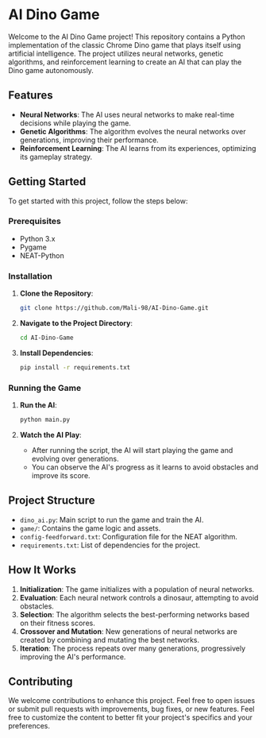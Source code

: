 # AI Dino Game

Welcome to the AI Dino Game project! This repository contains a Python implementation of the classic Chrome Dino game that plays itself using artificial intelligence. The project utilizes neural networks, genetic algorithms, and reinforcement learning to create an AI that can play the Dino game autonomously.

## Features

- **Neural Networks**: The AI uses neural networks to make real-time decisions while playing the game.
- **Genetic Algorithms**: The algorithm evolves the neural networks over generations, improving their performance.
- **Reinforcement Learning**: The AI learns from its experiences, optimizing its gameplay strategy.

## Getting Started

To get started with this project, follow the steps below:

### Prerequisites

- Python 3.x
- Pygame
- NEAT-Python

### Installation

1. **Clone the Repository**:
   ```bash
   git clone https://github.com/Mali-98/AI-Dino-Game.git
   ```

2. **Navigate to the Project Directory**:
   ```bash
   cd AI-Dino-Game
   ```

3. **Install Dependencies**:
   ```bash
   pip install -r requirements.txt
   ```

### Running the Game

1. **Run the AI**:
   ```bash
   python main.py
   ```

2. **Watch the AI Play**:
   - After running the script, the AI will start playing the game and evolving over generations.
   - You can observe the AI's progress as it learns to avoid obstacles and improve its score.

## Project Structure

- `dino_ai.py`: Main script to run the game and train the AI.
- `game/`: Contains the game logic and assets.
- `config-feedforward.txt`: Configuration file for the NEAT algorithm.
- `requirements.txt`: List of dependencies for the project.

## How It Works

1. **Initialization**: The game initializes with a population of neural networks.
2. **Evaluation**: Each neural network controls a dinosaur, attempting to avoid obstacles.
3. **Selection**: The algorithm selects the best-performing networks based on their fitness scores.
4. **Crossover and Mutation**: New generations of neural networks are created by combining and mutating the best networks.
5. **Iteration**: The process repeats over many generations, progressively improving the AI's performance.

## Contributing

We welcome contributions to enhance this project. Feel free to open issues or submit pull requests with improvements, bug fixes, or new features.
Feel free to customize the content to better fit your project's specifics and your preferences.
